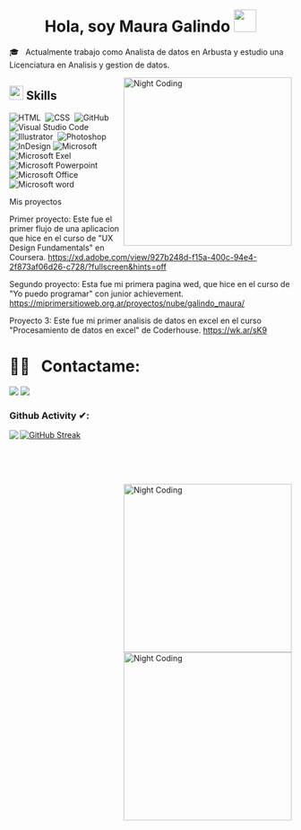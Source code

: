 <h1 align="center"><b>Hola, soy Maura Galindo </b><img src="https://user-images.githubusercontent.com/5679180/79618120-0daffb80-80be-11ea-819e-d2b0fa904d07.gif" width="40px"></h1>



🎓 &nbsp; Actualmente trabajo como Analista de datos en Arbusta y estudio una Licenciatura en Analisis y gestion de datos.
 &nbsp; 


<img alt="Night Coding" src="https://media.giphy.com/media/9LwSYQz5jGpOyYr163/giphy.gif" width= 
"300" align="right"/>


## <img src="https://media2.giphy.com/media/QssGEmpkyEOhBCb7e1/giphy.gif?cid=ecf05e47a0n3gi1bfqntqmob8g9aid1oyj2wr3ds3mg700bl&rid=giphy.gif" width ="25"><b> Skills</b>

![HTML](https://img.shields.io/badge/-HTML-05122A?style=flat&logo=HTML5)&nbsp;
![CSS](https://img.shields.io/badge/-CSS-05122A?style=flat&logo=CSS3&logoColor=1572B6)&nbsp;
![GitHub](https://img.shields.io/badge/-GitHub-05122A?style=flat&logo=github)&nbsp;
![Visual Studio Code](https://img.shields.io/badge/-Visual%20Studio%20Code-05122A?style=flat&logo=visual-studio-code&logoColor=007ACC)&nbsp;
![Illustrator](https://img.shields.io/badge/-Illustrator-05122A?style=flat&logo=adobe-illustrator)&nbsp;
![Photoshop](https://img.shields.io/badge/-Photoshop-05122A?style=flat&logo=adobe-photoshop)&nbsp;
![InDesign](https://img.shields.io/badge/-InDesign-05122A?style=flat&logo=adobe-indesign)
![Microsoft](https://img.shields.io/badge/Windows-0078D6?style=for-the-badge&logo=windows&logoColor=white)
![Microsoft Exel](https://img.shields.io/badge/Microsoft_Excel-217346?style=for-the-badge&logo=microsoft-excel&logoColor=white)
![Microsoft Powerpoint](https://img.shields.io/badge/Microsoft_PowerPoint-B7472A?style=for-the-badge&logo=microsoft-powerpoint&logoColor=white)
![Microsoft Office](https://img.shields.io/badge/Microsoft_Office-D83B01?style=for-the-badge&logo=microsoft-office&logoColor=white)
![Microsoft word](https://img.shields.io/badge/Microsoft_Word-2B579A?style=for-the-badge&logo=microsoft-word&logoColor=white)

Mis proyectos

Primer proyecto: Este fue el primer flujo de una aplicacion que hice en el curso de "UX Design Fundamentals" en Coursera.
https://xd.adobe.com/view/927b248d-f15a-400c-94e4-2f873af06d26-c728/?fullscreen&hints=off

Segundo proyecto: Esta fue mi primera pagina wed, que hice en el curso de "Yo puedo programar" con junior achievement.
https://miprimersitioweb.org.ar/proyectos/nube/galindo_maura/

Proyecto 3: Este fue mi primer analisis de datos en excel en el curso "Procesamiento de datos en excel" de Coderhouse.
https://wk.ar/sK9


 
<p align="center">
  <h1> 🤝🏻 &nbsp; Contactame:
  </h1>  
</p>

<p>
<a href="https://www.linkedin.com/in/maura-galindo/"><img src="https://img.shields.io/badge/LinkedIn-0077B5?style=for-the-badge&logo=linkedin&logoColor=white"/></a>
<a href="mauralizeth1699@gmail.com"><img src="https://img.shields.io/badge/Gmail-D14836?style=for-the-badge&logo=gmail&logoColor=white"/></a>

</p>

### Github Activity ✔:

<a href="https://github.com/Mauragalindo16">
  <img align="left" src="https://github-readme-stats.vercel.app/api/top-langs/?username=Mauragalindo16" />
  </a>

[![GitHub Streak](https://github-readme-streak-stats.herokuapp.com?user=Mauragalindo16&theme=aura-dark&hide_border=FALSO&locale=es&date_format=j%2Fn%5B%2FY%5D&card_width=491)](https://git.io/streak-stats)

<br/>
<br/>
<br/>

<img alt="Night Coding" src="[https://media.giphy.com/media/9LwSYQz5jGpOyYr163/giphy.gif](https://media3.giphy.com/media/v1.Y2lkPTc5MGI3NjExZWx5ODhpdWtsZzM4NDN6dDh1aXZrYWcwMnd6ZWNjZ3R5eHlycDF4MiZlcD12MV9pbnRlcm5hbF9naWZfYnlfaWQmY3Q9Zw/LvlaXOfUxg9mPNGNBK/giphy.gif)" width= 
"300" align="right"/>


<img alt="Night Coding" src="[https://media.giphy.com/media/9LwSYQz5jGpOyYr163/giphy.gif](https://media1.giphy.com/media/v1.Y2lkPTc5MGI3NjExbGNpcDFmZGhpamRibHdibHEwamt1NGFoMzA0N21idTJsYmlzbHFyayZlcD12MV9pbnRlcm5hbF9naWZfYnlfaWQmY3Q9Zw/k0ijJhqrUP4T2EvmJ1/giphy.gif)" width= 
"300" align="right"/>

